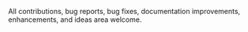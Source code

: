 All contributions, bug reports, bug fixes, documentation improvements, enhancements, and ideas area welcome.
